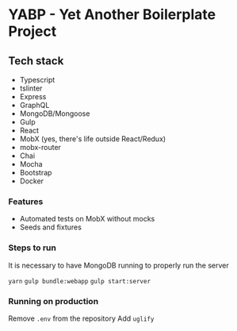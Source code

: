 # YABP - Yet Another Boilerplate Project

## Tech stack

* Typescript
* tslinter
* Express
* GraphQL
* MongoDB/Mongoose
* Gulp
* React
* MobX (yes, there's life outside React/Redux)
* mobx-router
* Chai
* Mocha
* Bootstrap
* Docker

### Features

* Automated tests on MobX without mocks
* Seeds and fixtures

### Steps to run

It is necessary to have MongoDB running to properly run the server

`yarn`
`gulp bundle:webapp`
`gulp start:server`

### Running on production

Remove `.env` from the repository
Add `uglify`
